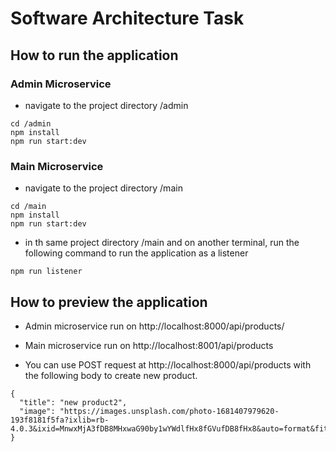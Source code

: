 # Software Architecture Task

## How to run the application

### Admin Microservice

- navigate to the project directory /admin

```
cd /admin
npm install
npm run start:dev
```

### Main Microservice

- navigate to the project directory /main

```
cd /main
npm install
npm run start:dev
```

- in th same project directory /main and on another terminal, run the following command to run the application as a listener

```
npm run listener
```

## How to preview the application

- Admin microservice run on http://localhost:8000/api/products/
- Main microservice run on http://localhost:8001/api/products

- You can use POST request at http://localhost:8000/api/products with the following body to create new product.

```
{
  "title": "new product2",
  "image": "https://images.unsplash.com/photo-1681407979620-193f8181f5fa?ixlib=rb-4.0.3&ixid=MnwxMjA3fDB8MHxwaG90by1wYWdlfHx8fGVufDB8fHx8&auto=format&fit=crop&w=387&q=80"
}
```
